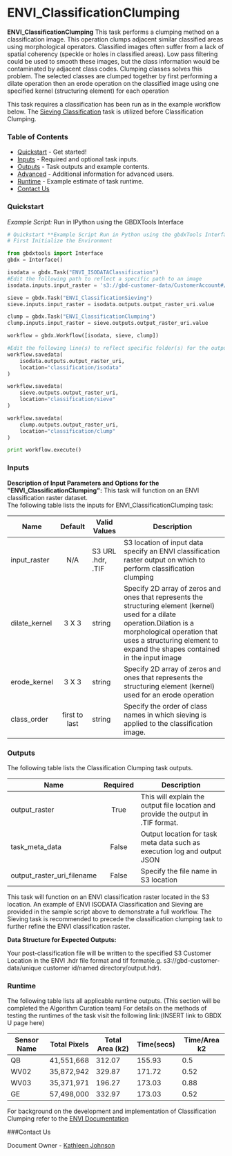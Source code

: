 # ENVI_ClassificationClumping

**ENVI_ClassificationClumping** This task performs a clumping method on a classification image. This operation clumps adjacent similar classified areas using morphological operators. Classified images often suffer from a lack of spatial coherency (speckle or holes in classified areas). Low pass filtering could be used to smooth these images, but the class information would be contaminated by adjacent class codes. Clumping classes solves this problem. The selected classes are clumped together by first performing a dilate operation then an erode operation on the classified image using one specified kernel (structuring element) for each operation

This task requires a classification has been run as in the example workflow below. The [Sieving Classification](https://github.com/TDG-Platform/docs/blob/envi_tasks_docs/ENVI_ClassificationSieving.md) task is utilized before Classification Clumping.

### Table of Contents
 * [Quickstart](#quickstart) - Get started!
 * [Inputs](#inputs) - Required and optional task inputs.
 * [Outputs](#outputs) - Task outputs and example contents.
 * [Advanced](#advanced) - Additional information for advanced users.
 * [Runtime](#runtime) - Example estimate of task runtime.
 * [Contact Us](#contact-us)

### Quickstart
*Example Script:* Run in IPython using the GBDXTools Interface

```python
# Quickstart **Example Script Run in Python using the gbdxTools Interface
# First Initialize the Environment

from gbdxtools import Interface
gbdx = Interface()

isodata = gbdx.Task("ENVI_ISODATAClassification")
#Edit the following path to reflect a specific path to an image
isodata.inputs.input_raster = 's3://gbd-customer-data/CustomerAccount#/PathToImage/'

sieve = gbdx.Task("ENVI_ClassificationSieving")
sieve.inputs.input_raster = isodata.outputs.output_raster_uri.value

clump = gbdx.Task("ENVI_ClassificationClumping")
clump.inputs.input_raster = sieve.outputs.output_raster_uri.value

workflow = gbdx.Workflow([isodata, sieve, clump])

#Edit the following line(s) to reflect specific folder(s) for the output file (example location provided)
workflow.savedata(
    isodata.outputs.output_raster_uri,
    location="classification/isodata"
)

workflow.savedata(
    sieve.outputs.output_raster_uri,
    location="classification/sieve"
)

workflow.savedata(
    clump.outputs.output_raster_uri,
    location="classification/clump"
)

print workflow.execute()
```

### Inputs

**Description of Input Parameters and Options for the "ENVI_ClassificationClumping":**
This task will function on an ENVI classification raster dataset.  
The following table lists the inputs for ENVI_ClassificationClumping task:

Name                     |       Default         |        Valid Values             |   Description
-------------------------|:---------------------:|---------------------------------|-----------------
input_raster             |          N/A          | S3 URL   .hdr, .TIF             | S3 location of input data specify an ENVI classification raster output on which to perform classification clumping
dilate_kernel              |         3 X 3         | string                          | Specify 2D array of zeros and ones that represents the structuring element (kernel) used for a dilate operation.Dilation is a morphological operation that uses a structuring element to expand the shapes contained in the input image
erode_kernel               |         3 X 3         | string                          | Specify 2D array of zeros and ones that represents the structuring element (kernel) used for an erode operation
class_order                |     first to last     | string                          | Specify the order of class names in which sieving is applied to the classification image.

### Outputs

The following table lists the Classification Clumping task outputs.

Name            | Required |   Description
----------------|:--------:|-----------------
output_raster   |   True   | This will explain the output file location and provide the output in .TIF format.
task_meta_data             |          False        | Output location for task meta data such as execution log and output JSON
output_raster_uri_filename |         False      | Specify the file name in S3 location 

This task will function on an ENVI classification raster located in the S3 location.  An example of ENVI ISODATA Classification and Sieving are provided in the sample script above to demonstrate a full workflow. The Sieving task is recommended to precede the classification clumping task to further refine the ENVI classification raster. 

**Data Structure for Expected Outputs:**

Your post-classification file will be written to the specified S3 Customer Location in the ENVI .hdr file format and tif format(e.g.  s3://gbd-customer-data/unique customer id/named directory/output.hdr).  

### Runtime

The following table lists all applicable runtime outputs. (This section will be completed the Algorithm Curation team)
For details on the methods of testing the runtimes of the task visit the following link:(INSERT link to GBDX U page here)

  Sensor Name  | Total Pixels |  Total Area (k2)  |  Time(secs)  |  Time/Area k2
--------|:----------:|-----------|----------------|---------------
QB |41,551,668|312.07|155.93|0.5|  
WV02|35,872,942|329.87|171.72|0.52
WV03|35,371,971|196.27|173.03|0.88
GE| 57,498,000|332.97|173.03|0.52 |


For background on the development and implementation of Classification Clumping refer to the [ENVI Documentation](http://www.harrisgeospatial.com/docs/enviclassificationclumpingtask.html)

###Contact Us

Document Owner - [Kathleen Johnson](#kathleen.johnson@digitalglobe.com)
